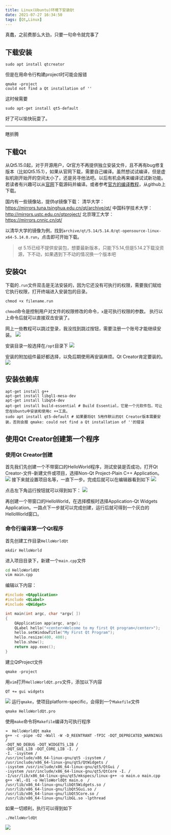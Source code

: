 ```yaml
---
title: Linux(Ubuntu)环境下安装Qt
date: 2021-07-27 16:34:50
tags: [Qt,Linux]
---
```


真蠢，之前费那么大劲，只要一句命令就完事了
## 下载安装
```
sudo apt install qtcreator
```
但是在用命令行构建project时可能会报错
```
qmake -project
could not find a Qt installation of ''
```
这时候需要
```
sudo apt-get install qt5-default 
```
好了可以愉快玩耍了。



---
瞎折腾
## 下载Qt
从Qt5.15.0起，对于开源用户，Qt官方不再提供独立安装文件，且不再有bug修复版本（比如Qt5.15.1），如果从官网下载，需要自己编译。虽然想试试编译，但是虚拟机刚开始开的空间太小了，还是另寻他法吧。以后有机会再来编译试试新功能。若读者有兴趣可以从[官网](https://download.qt.io/archive/qt/)下载源码并编译。或者参考[官方的编译教程](https://wiki.qt.io/Building_Qt_5_from_Git#Getting_the_source_code)，从github上下载。

国内有一些镜像站，提供qt镜像下载：
清华大学：https://mirrors.tuna.tsinghua.edu.cn/qt/archive/qt/
中国科学技术大学：http://mirrors.ustc.edu.cn/qtproject/
北京理工大学：https://mirrors.cnnic.cn/qt/

以清华大学的镜像为例，找到`archive/qt/5.14/5.14.0/qt-opensource-linux-x64-5.14.0.run`，点击即可开始下载。
>qt 5.15已经不提供安装包，想要最新版本，只能下5.14,但是5.14.2下载没资源，下不动，如果遇到下不动的情况换一个版本吧

## 安装Qt
下载的`.run`文件双击是无法安装的，因为它还没有可执行的权限，需要我们赋给它执行权限，打开终端进入安装包的目录。
```
chmod +x filename.run
```
`chmod`命令是控制用户对文件的权限修改的命令，`x`是可执行权限的参数。
执行以上命令后就可以直接双击安装了。

网上一些教程可以跳过登录，我没找到跳过按钮，需要注册一个账号才能继续安装。
![](https://picbed-1311007548.cos.ap-shanghai.myqcloud.com/markdown_picbed/img/20210728092743.png)

安装目录一般选择在`/opt`目录下
![](https://picbed-1311007548.cos.ap-shanghai.myqcloud.com/markdown_picbed/img/20210728092813.png)

安装的附加组件最好都选择，以免后期使用再安装麻烦。Qt Creator肯定要装的。
![](https://picbed-1311007548.cos.ap-shanghai.myqcloud.com/markdown_picbed/img/20210728093014.png)

## 安装依赖库
```
apt-get install g++
apt-get install libgl1-mesa-dev
apt-get install libqt4-dev
apt-get install build-essential # Build Essential，它是一个元软件包，可让您在Ubuntu中安装和使用c ++工具。
sudo apt install qt5-default # 如果要将Qt 5用作默认的Qt Creator版本需要安装，否则会报 qmake: could not find a Qt installation of ''的错误
```

## 使用Qt Creator创建第一个程序
### 使用Qt Creator创建
首先我们先创建一个不带窗口的HelloWorld程序，测试安装是否成功，打开Qt Creator-文件-新建文件或项目，选择Non-Qt Project-Plain C++ Application。
![](https://picbed-1311007548.cos.ap-shanghai.myqcloud.com/markdown_picbed/img/20210728102920.png)
接下来就设置项目名等，一直下一步。完成后就可以在编辑器看到如下
![](https://picbed-1311007548.cos.ap-shanghai.myqcloud.com/markdown_picbed/img/20210728103424.png)

点击左下角运行按钮就可以得到如下：
![](https://picbed-1311007548.cos.ap-shanghai.myqcloud.com/markdown_picbed/img/20210728103540.png)

再创建一个带窗口的HelloWorld，在选择模板时选择Application-Qt Widgets Application。一路点下一步就可以完成创建，运行后就可得到一个灰白的HelloWorld窗口。

### 命令行编译第一个Qt程序
首先创建工作目录`HelloWorldQt`
```
mkdir HelloWorld
```
进入项目目录下，新建一个`main.cpp`文件
```bash
cd HelloWorldQt
vim main.cpp
```
编辑以下内容：
```c++
#include <QApplication>
#include <QLabel>
#include <QWidget>

int main(int argc, char *argv[ ])
{
    QApplication app(argc, argv);
    QLabel hello("<center>Welcome to my first Qt program</center>");
    hello.setWindowTitle("My First Qt Program");
    hello.resize(400, 400);
    hello.show();
    return app.exec();
}
```
建立QtProject文件
```
qmake -project
```
用`vim`打开`HelloWorldQt.pro`文件，添加以下内容
```
QT += gui widgets
```
![](https://picbed-1311007548.cos.ap-shanghai.myqcloud.com/markdown_picbed/img/20210730095602.png)
运行`qmake`，使项目platform-specific，会得到一个`Makefile`文件
```
qmake HelloWorldQt.pro 
```
使用`make`命令将`Makefile`编译为可执行程序
```
➜  HelloWorldQt make
g++ -c -pipe -O2 -Wall -W -D_REENTRANT -fPIC -DQT_DEPRECATED_WARNINGS / 
-DQT_NO_DEBUG -DQT_WIDGETS_LIB /
-DQT_GUI_LIB -DQT_CORE_LIB -I. / 
-I. -isystem / 
/usr/include/x86_64-linux-gnu/qt5 -isystem / 
/usr/include/x86_64-linux-gnu/qt5/QtWidgets /
-isystem /usr/include/x86_64-linux-gnu/qt5/QtGui /
-isystem /usr/include/x86_64-linux-gnu/qt5/QtCore -I. /
-I/usr/lib/x86_64-linux-gnu/qt5/mkspecs/linux-g++ -o main.o main.cpp
g++ -Wl,-O1 -o HelloWorldQt main.o  /
/usr/lib/x86_64-linux-gnu/libQt5Widgets.so /
/usr/lib/x86_64-linux-gnu/libQt5Gui.so / 
/usr/lib/x86_64-linux-gnu/libQt5Core.so /
/usr/lib/x86_64-linux-gnu/libGL.so -lpthread 
```
如果一切顺利，执行可以得到如下
```
./HelloWorldQt 
```
![](https://picbed-1311007548.cos.ap-shanghai.myqcloud.com/markdown_picbed/img/20210728112155.png)
